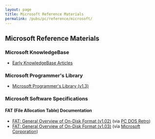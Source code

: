 ```yaml
---
layout: page
title: Microsoft Reference Materials
permalink: /pubs/pc/reference/microsoft/
---
```


Microsoft Reference Materials
-----------------------------

### Microsoft KnowledgeBase

- [Early KnowledgeBase Articles](kb/)

### Microsoft Programmer's Library

- [Microsoft Programmer's Library (v1.3)](mspl13/)

### Microsoft Software Specifications

#### FAT (File Allocation Table) Documentation

- [FAT: General Overview of On-Disk Format (v1.02)](https://s3-us-west-2.amazonaws.com/archive.pcjs.org/pubs/pc/reference/microsoft/fatgen102.pdf) (via [PC DOS Retro](https://sites.google.com/site/pcdosretro/))
- [FAT: General Overview of On-Disk Format (v1.03)](https://s3-us-west-2.amazonaws.com/archive.pcjs.org/pubs/pc/reference/microsoft/fatgen103.pdf) (via [Microsoft Corporation](http://msdn.microsoft.com/en-us/windows/hardware/gg463080))
